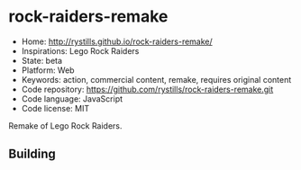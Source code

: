 # rock-raiders-remake

- Home: http://rystills.github.io/rock-raiders-remake/
- Inspirations: Lego Rock Raiders
- State: beta
- Platform: Web
- Keywords: action, commercial content, remake, requires original content
- Code repository: https://github.com/rystills/rock-raiders-remake.git
- Code language: JavaScript
- Code license: MIT

Remake of Lego Rock Raiders.

## Building
